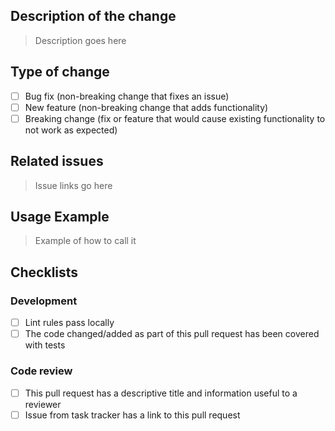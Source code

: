 ## Description of the change

> Description goes here

## Type of change

- [ ] Bug fix (non-breaking change that fixes an issue)
- [ ] New feature (non-breaking change that adds functionality)
- [ ] Breaking change (fix or feature that would cause existing functionality to not work as expected)

## Related issues

> Issue links go here

## Usage Example

> Example of how to call it

## Checklists

### Development

- [ ] Lint rules pass locally
- [ ] The code changed/added as part of this pull request has been covered with tests

### Code review

- [ ] This pull request has a descriptive title and information useful to a reviewer
- [ ] Issue from task tracker has a link to this pull request
